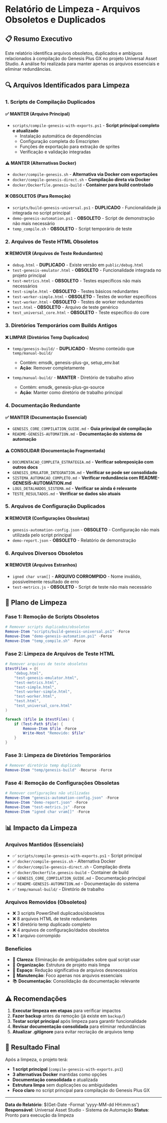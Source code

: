 # Relatório de Limpeza - Arquivos Obsoletos e Duplicados

## 📋 Resumo Executivo

Este relatório identifica arquivos obsoletos, duplicados e ambíguos relacionados à compilação do Genesis Plus GX no projeto Universal Asset Studio. A análise foi realizada para manter apenas os arquivos essenciais e eliminar redundâncias.

## 🔍 Arquivos Identificados para Limpeza

### 1. Scripts de Compilação Duplicados

#### ✅ MANTER (Arquivo Principal)
- `scripts/compile-genesis-with-exports.ps1` - **Script principal completo e atualizado**
  - Instalação automática de dependências
  - Configuração completa do Emscripten
  - Funções de exportação para extração de sprites
  - Verificação e validação integradas

#### ⚠️ MANTER (Alternativas Docker)
- `docker/compile-genesis.sh` - **Alternativa via Docker com exportações**
- `docker/compile-genesis-direct.sh` - **Compilação direta via Docker**
- `docker/Dockerfile.genesis-build` - **Container para build controlado**

#### ❌ OBSOLETOS (Para Remoção)
- `scripts/build-genesis-universal.ps1` - **DUPLICADO** - Funcionalidade já integrada no script principal
- `demo-genesis-automation.ps1` - **OBSOLETO** - Script de demonstração não mais necessário
- `temp_compile.sh` - **OBSOLETO** - Script temporário de teste

### 2. Arquivos de Teste HTML Obsoletos

#### ❌ REMOVER (Arquivos de Teste Redundantes)
- `debug.html` - **DUPLICADO** - Existe versão em `public/debug.html`
- `test-genesis-emulator.html` - **OBSOLETO** - Funcionalidade integrada no projeto principal
- `test-metrics.html` - **OBSOLETO** - Testes específicos não mais necessários
- `test-simple.html` - **OBSOLETO** - Testes básicos redundantes
- `test-worker-simple.html` - **OBSOLETO** - Testes de worker específicos
- `test-worker.html` - **OBSOLETO** - Testes de worker redundantes
- `test.html` - **OBSOLETO** - Arquivo de teste genérico
- `test_universal_core.html` - **OBSOLETO** - Teste específico do core

### 3. Diretórios Temporários com Builds Antigos

#### ❌ LIMPAR (Diretórios Temp Duplicados)
- `temp/genesis-build/` - **DUPLICADO** - Mesmo conteúdo que `temp/manual-build/`
  - Contém: emsdk, genesis-plus-gx, setup_env.bat
  - **Ação**: Remover completamente

- `temp/manual-build/` - **MANTER** - Diretório de trabalho ativo
  - Contém: emsdk, genesis-plus-gx-source
  - **Ação**: Manter como diretório de trabalho principal

### 4. Documentação Redundante

#### ✅ MANTER (Documentação Essencial)
- `GENESIS_CORE_COMPILATION_GUIDE.md` - **Guia principal de compilação**
- `README-GENESIS-AUTOMATION.md` - **Documentação do sistema de automação**

#### ⚠️ CONSOLIDAR (Documentação Fragmentada)
- `DOCUMENTACAO_COMPLETA_ESTRATEGIA.md` - **Verificar sobreposição com outros docs**
- `GENESIS_EMULATOR_INTEGRATION.md` - **Verificar se pode ser consolidado**
- `SISTEMA_AUTOMACAO_COMPLETO.md` - **Verificar redundância com README-GENESIS-AUTOMATION.md**
- `LOGS_DETALHADOS_SISTEMA.md` - **Verificar se ainda é relevante**
- `TESTE_RESULTADOS.md` - **Verificar se dados são atuais**

### 5. Arquivos de Configuração Duplicados

#### ❌ REMOVER (Configurações Obsoletas)
- `genesis-automation-config.json` - **OBSOLETO** - Configuração não mais utilizada pelo script principal
- `demo-report.json` - **OBSOLETO** - Relatório de demonstração

### 6. Arquivos Diversos Obsoletos

#### ❌ REMOVER (Arquivos Estranhos)
- `igned char vram[]` - **ARQUIVO CORROMPIDO** - Nome inválido, possivelmente resultado de erro
- `test-metrics.js` - **OBSOLETO** - Script de teste não mais necessário

## 🧹 Plano de Limpeza

### Fase 1: Remoção de Scripts Obsoletos
```powershell
# Remover scripts duplicados/obsoletos
Remove-Item "scripts/build-genesis-universal.ps1" -Force
Remove-Item "demo-genesis-automation.ps1" -Force
Remove-Item "temp_compile.sh" -Force
```

### Fase 2: Limpeza de Arquivos de Teste HTML
```powershell
# Remover arquivos de teste obsoletos
$testFiles = @(
    "debug.html",
    "test-genesis-emulator.html",
    "test-metrics.html",
    "test-simple.html",
    "test-worker-simple.html",
    "test-worker.html",
    "test.html",
    "test_universal_core.html"
)

foreach ($file in $testFiles) {
    if (Test-Path $file) {
        Remove-Item $file -Force
        Write-Host "Removido: $file"
    }
}
```

### Fase 3: Limpeza de Diretórios Temporários
```powershell
# Remover diretório temp duplicado
Remove-Item "temp/genesis-build" -Recurse -Force
```

### Fase 4: Remoção de Configurações Obsoletas
```powershell
# Remover configurações não utilizadas
Remove-Item "genesis-automation-config.json" -Force
Remove-Item "demo-report.json" -Force
Remove-Item "test-metrics.js" -Force
Remove-Item "igned char vram[]" -Force
```

## 📊 Impacto da Limpeza

### Arquivos Mantidos (Essenciais)
- ✅ `scripts/compile-genesis-with-exports.ps1` - Script principal
- ✅ `docker/compile-genesis.sh` - Alternativa Docker
- ✅ `docker/compile-genesis-direct.sh` - Compilação direta
- ✅ `docker/Dockerfile.genesis-build` - Container de build
- ✅ `GENESIS_CORE_COMPILATION_GUIDE.md` - Documentação principal
- ✅ `README-GENESIS-AUTOMATION.md` - Documentação do sistema
- ✅ `temp/manual-build/` - Diretório de trabalho

### Arquivos Removidos (Obsoletos)
- ❌ 3 scripts PowerShell duplicados/obsoletos
- ❌ 8 arquivos HTML de teste redundantes
- ❌ 1 diretório temp duplicado completo
- ❌ 4 arquivos de configuração/dados obsoletos
- ❌ 1 arquivo corrompido

### Benefícios
- 🎯 **Clareza**: Eliminação de ambiguidades sobre qual script usar
- 🧹 **Organização**: Estrutura de projeto mais limpa
- 💾 **Espaço**: Redução significativa de arquivos desnecessários
- 🔧 **Manutenção**: Foco apenas nos arquivos essenciais
- 📚 **Documentação**: Consolidação da documentação relevante

## ⚠️ Recomendações

1. **Executar limpeza em etapas** para verificar impactos
2. **Fazer backup** antes da remoção (já existe em `backup/`)
3. **Testar script principal** após limpeza para garantir funcionalidade
4. **Revisar documentação consolidada** para eliminar redundâncias
5. **Atualizar .gitignore** para evitar recriação de arquivos temp

## 🎯 Resultado Final

Após a limpeza, o projeto terá:
- **1 script principal** (`compile-genesis-with-exports.ps1`)
- **3 alternativas Docker** mantidas como opções
- **Documentação consolidada** e atualizada
- **Estrutura limpa** sem duplicações ou ambiguidades
- **Foco claro** no script principal para compilação do Genesis Plus GX

---

**Data do Relatório**: $(Get-Date -Format 'yyyy-MM-dd HH:mm:ss')
**Responsável**: Universal Asset Studio - Sistema de Automação
**Status**: Pronto para execução da limpeza